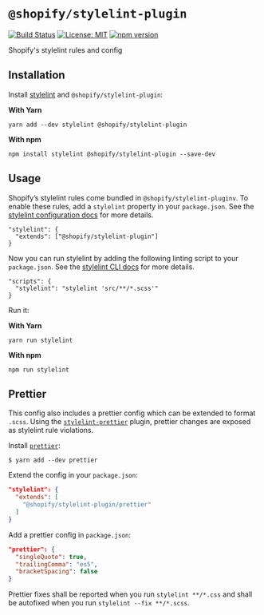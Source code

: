 # `@shopify/stylelint-plugin`

[![Build Status](https://travis-ci.org/Shopify/web-foundation.svg?branch=master)](https://travis-ci.org/Shopify/web-foundation)
[![License: MIT](https://img.shields.io/badge/License-MIT-green.svg)](LICENSE.md) [![npm version](https://badge.fury.io/js/%40shopify%2Fstylelint-plugin.svg)](https://badge.fury.io/js/%40shopify%2Fstylelint-plugin.svg)

Shopify's stylelint rules and config

## Installation

Install [stylelint](https://stylelint.io/) and `@shopify/stylelint-plugin`:

**With Yarn**
```
yarn add --dev stylelint @shopify/stylelint-plugin
```

**With npm**
```
npm install stylelint @shopify/stylelint-plugin --save-dev
```


## Usage
Shopify’s stylelint rules come bundled in `@shopify/stylelint-pluginv`. To enable these rules, add a `stylelint` property in your `package.json`. See the [stylelint configuration docs](https://stylelint.io/user-guide/configuration/) for more details.
```
"stylelint": {
  "extends": ["@shopify/stylelint-plugin"]
}
```

Now you can run stylelint by adding the following linting script to your `package.json`. See the [stylelint CLI docs](https://stylelint.io/user-guide/cli/) for more details.
```
"scripts": {
  "stylelint": "stylelint 'src/**/*.scss'"
}
```
Run it:

**With Yarn**
```
yarn run stylelint
```

**With npm**
```
npm run stylelint
```

## Prettier

This config also includes a prettier config which can be extended to format `.scss`.
Using the [`stylelint-prettier`](https://github.com/bpscott/stylelint-prettier) plugin, prettier changes are exposed as stylelint rule violations.

Install [`prettier`](https://github.com/prettier/prettier):

```
$ yarn add --dev prettier
```

Extend the config in your `package.json`:

```json
"stylelint": {
  "extends": [
    "@shopify/stylelint-plugin/prettier"
  ]
}
```

Add a prettier config in `package.json`:

```json
"prettier": {
  "singleQuote": true,
  "trailingComma": "es5",
  "bracketSpacing": false
}
```

Prettier fixes shall be reported when you run `stylelint **/*.css` and shall be autofixed when you run `stylelint --fix **/*.scss`.
